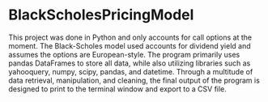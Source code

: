 # BlackScholesPricingModel
This project was done in Python and only accounts for call options at the moment. The Black-Scholes model used accounts for dividend yield and assumes the options are European-style. The program primarily uses pandas DataFrames to store all data, while also utilizing libraries such as yahooquery, numpy, scipy, pandas, and datetime. Through a multitude of data retrieval, manipulation, and cleaning, the final output of the program is designed to print to the terminal window and export to a CSV file.

